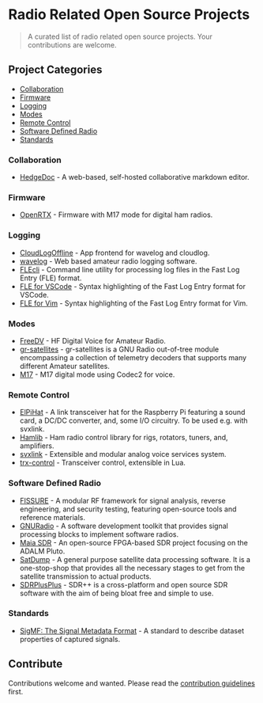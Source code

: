 # Radio Related Open Source Projects

> A curated list of radio related open source projects.  Your contributions are welcome.

## Project Categories

- [Collaboration](#collaboration)
- [Firmware](#firmware)
- [Logging](#logging)
- [Modes](#modes)
- [Remote Control](#remote-control)
- [Software Defined Radio](#software-defined-radio)
- [Standards](#standards)

### Collaboration

- [HedgeDoc](https://github.com/hedgedoc/hedgedoc) - A web-based, self-hosted collaborative markdown editor.

### Firmware

- [OpenRTX](https://openrtx.org) - Firmware with M17 mode for digital ham radios.

### Logging

- [CloudLogOffline](https://github.com/myzinsky/cloudLogOffline) - App frontend for wavelog and cloudlog.
- [wavelog](https://www.wavelog.org/) - Web based amateur radio logging software.
- [FLEcli](https://github.com/on4kjm/FLEcli) - Command line utility for processing log files in the Fast Log Entry (FLE) format.
- [FLE for VSCode](https://github.com/xssfox/flecode) - Syntax highlighting of the Fast Log Entry format for VSCode.
- [FLE for Vim](https://git.sdf.org/odie/vim-fle-syntax) - Syntax highlighting of the Fast Log Entry format for Vim.

### Modes

- [FreeDV](https://freedv.org/) - HF Digital Voice for Amateur Radio.
- [gr-satellites](https://github.com/daniestevez/gr-satellites) - gr-satellites is a GNU Radio out-of-tree module encompassing a collection of telemetry decoders that supports many different Amateur satellites.
- [M17](https://github.com/m17-project) - M17 digital mode using Codec2 for voice.

### Remote Control

- [ElPiHat](https://github.com/HB9UF/ElPiHat) - A link transceiver hat for the Raspberry Pi featuring a sound card, a DC/DC converter, and, some I/O circuitry. To be used e.g. with svxlink.
- [Hamlib](https://github.com/Hamlib/Hamlib) -  Ham radio control library for rigs, rotators, tuners, and, amplifiers.
- [svxlink](https://github.com/sm0svx/svxlink) - Extensible and modular analog voice services system.
- [trx-control](https://trx-control.msys.ch) - Transceiver control, extensible in Lua.

### Software Defined Radio

- [FISSURE](https://github.com/ainfosec/FISSURE) - A modular RF framework for signal analysis, reverse engineering, and security testing, featuring open-source tools and reference materials.
- [GNURadio](https://www.gnuradio.org/) - A software development toolkit that provides signal processing blocks to implement software radios.
- [Maia SDR](https://maia-sdr.org) - An open-source FPGA-based SDR project focusing on the ADALM Pluto.
- [SatDump](https://github.com/SatDump/SatDump) - A general purpose satellite data processing software. It is a one-stop-shop that provides all the necessary stages to get from the satellite transmission to actual products.
- [SDRPlusPlus](https://www.sdrpp.org/) - SDR++ is a cross-platform and open source SDR software with the aim of being bloat free and simple to use.

### Standards

- [SigMF: The Signal Metadata Format](https://github.com/sigmf/SigMF) - A standard to describe dataset properties of captured signals.

## Contribute

Contributions welcome and wanted.  Please read the [contribution guidelines](contributing.md) first.
